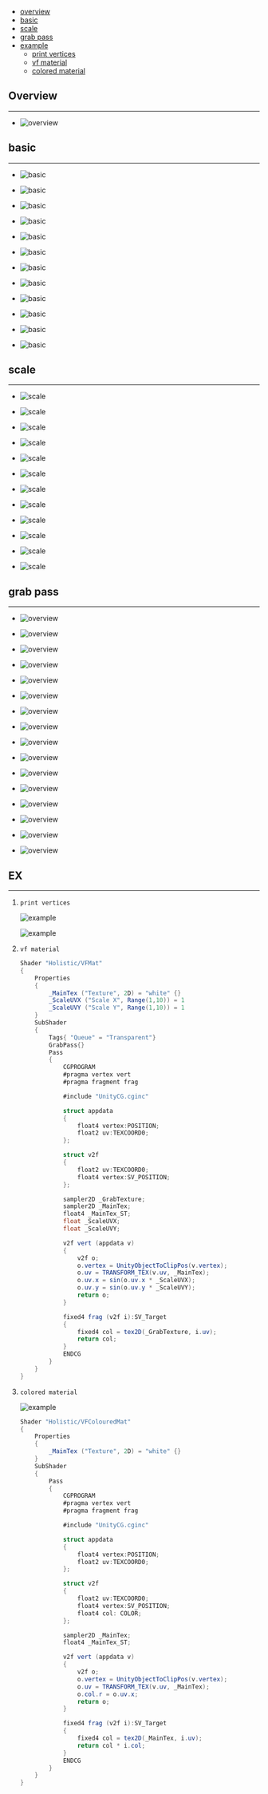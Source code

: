 * [overview](#overview)
* [basic](#basic)
* [scale](#scale)
* [grab pass](#grab-pass)
* [example](#example)
    * [print vertices](#ex-1)
    * [vf material](#ex-2)
    * [colored material](#ex-3)

## Overview <a name="overview"></a>

---

* ![overview](./_asset/img/03.png)

## basic <a name="basic"></a>

---

* ![basic](./_asset/img/02.png)

* ![basic](./_asset/img/04.png)

* ![basic](./_asset/img/05.png)

* ![basic](./_asset/img/06.png)

* ![basic](./_asset/img/07.png)

* ![basic](./_asset/img/08.png)

* ![basic](./_asset/img/09.png)

* ![basic](./_asset/img/10.png)

* ![basic](./_asset/img/11.png)

* ![basic](./_asset/img/12.png)

* ![basic](./_asset/img/13.png)

* ![basic](./_asset/img/14.png)

## scale <a name="scale"></a>

---

* ![scale](./_asset/img/15.png)

* ![scale](./_asset/img/16.png)

* ![scale](./_asset/img/17.png)

* ![scale](./_asset/img/18.png)

* ![scale](./_asset/img/19.png)

* ![scale](./_asset/img/20.png)

* ![scale](./_asset/img/21.png)

* ![scale](./_asset/img/22.png)

* ![scale](./_asset/img/23.png)

* ![scale](./_asset/img/24.png)

* ![scale](./_asset/img/25.png)

* ![scale](./_asset/img/26.png)

## grab pass <a name="grab-pass"></a>

---

* ![overview](./_asset/img/27.png)

* ![overview](./_asset/img/28.png)

* ![overview](./_asset/img/29.png)

* ![overview](./_asset/img/30.png)

* ![overview](./_asset/img/31.png)

* ![overview](./_asset/img/32.png)

* ![overview](./_asset/img/33.png)

* ![overview](./_asset/img/34.png)

* ![overview](./_asset/img/35.png)

* ![overview](./_asset/img/36.png)

* ![overview](./_asset/img/37.png)

* ![overview](./_asset/img/38.png)

* ![overview](./_asset/img/39.png)

* ![overview](./_asset/img/40.png)

* ![overview](./_asset/img/41.png)

* ![overview](./_asset/img/42.png)

## EX <a name="example"></a>

---

1. `print vertices` <a name="ex-1"></a>

    ![example](./_asset/img/44.png)

    ![example](./_asset/img/45.png)

2. `vf material` <a name="ex-2"></a>

    ```c#
    Shader "Holistic/VFMat"
    {
        Properties
        {
            _MainTex ("Texture", 2D) = "white" {}
            _ScaleUVX ("Scale X", Range(1,10)) = 1
            _ScaleUVY ("Scale Y", Range(1,10)) = 1
        }
        SubShader
        {
            Tags{ "Queue" = "Transparent"}
            GrabPass{}
            Pass
            {
                CGPROGRAM
                #pragma vertex vert
                #pragma fragment frag

                #include "UnityCG.cginc"

                struct appdata
                {
                    float4 vertex:POSITION;
                    float2 uv:TEXCOORD0;
                };

                struct v2f
                {
                    float2 uv:TEXCOORD0;
                    float4 vertex:SV_POSITION;
                };

                sampler2D _GrabTexture;
                sampler2D _MainTex;
                float4 _MainTex_ST;
                float _ScaleUVX;
                float _ScaleUVY;

                v2f vert (appdata v)
                {
                    v2f o;
                    o.vertex = UnityObjectToClipPos(v.vertex);
                    o.uv = TRANSFORM_TEX(v.uv, _MainTex);
                    o.uv.x = sin(o.uv.x * _ScaleUVX);
                    o.uv.y = sin(o.uv.y * _ScaleUVY);
                    return o;
                }

                fixed4 frag (v2f i):SV_Target
                {
                    fixed4 col = tex2D(_GrabTexture, i.uv);
                    return col;
                }
                ENDCG
            }
        }
    }
    ```

3. `colored material` <a name="ex-3"></a>

    ![example](./_asset/img/43.png)

    ```c#
    Shader "Holistic/VFColouredMat"
    {
        Properties
        {
            _MainTex ("Texture", 2D) = "white" {}
        }
        SubShader
        {
            Pass
            {
                CGPROGRAM
                #pragma vertex vert
                #pragma fragment frag

                #include "UnityCG.cginc"

                struct appdata
                {
                    float4 vertex:POSITION;
                    float2 uv:TEXCOORD0;
                };

                struct v2f
                {
                    float2 uv:TEXCOORD0;
                    float4 vertex:SV_POSITION;
                    float4 col: COLOR;
                };

                sampler2D _MainTex;
                float4 _MainTex_ST;

                v2f vert (appdata v)
                {
                    v2f o;
                    o.vertex = UnityObjectToClipPos(v.vertex);
                    o.uv = TRANSFORM_TEX(v.uv, _MainTex);
                    o.col.r = o.uv.x;
                    return o;
                }

                fixed4 frag (v2f i):SV_Target
                {
                    fixed4 col = tex2D(_MainTex, i.uv);
                    return col * i.col;
                }
                ENDCG
            }
        }
    }
    ```